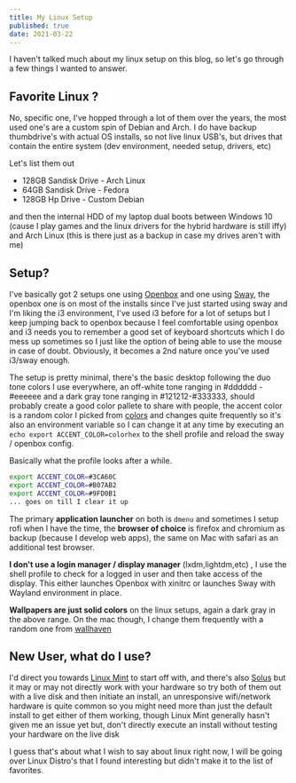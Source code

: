```yaml
---  
title: My Linux Setup   
published: true  
date: 2021-03-22  
---
```



I haven't talked much about my linux setup on this blog, so let's go through a few things I wanted to answer. 

## Favorite Linux ?
No, specific one, I've hopped through a lot of them over the years, the most used one's are a custom spin of Debian and Arch. I do have backup thumbdrive's with actual OS installs, so not live linux USB's, but drives that contain the entire system (dev environment, needed setup, drivers, etc)

Let's list them out
- 128GB Sandisk Drive - Arch Linux 
- 64GB Sandisk Drive - Fedora 
- 128GB Hp Drive - Custom Debian

and then the internal HDD of my laptop dual boots between Windows 10 (cause I play games and the linux drivers for the hybrid hardware is still iffy) and Arch Linux (this is there just as a backup in case my drives aren't with me)

## Setup?
I've basically got 2 setups one using [Openbox](http://openbox.org/wiki/Main_Page) and one using [Sway](https://swaywm.org/), the openbox one is on most of the installs since I've just started using sway and I'm liking the i3 environment, I've used i3 before for a lot of setups but I keep jumping back to openbox because I feel comfortable using openbox and i3 needs you to remember a good set of keyboard shortcuts which I do mess up sometimes so I just like the option of being able to use the mouse in case of doubt. Obviously, it becomes a 2nd nature once you've used i3/sway enough.

The setup is pretty minimal, there's the basic desktop following the duo tone colors I use everywhere, an off-white tone ranging in #dddddd - #eeeeee and a dark gray tone ranging in #121212-#333333, should probably create a good color pallete to share with people, the accent color is a random color I picked from [colors](http://colors.reaper.im/) and changes quite frequently so it's also an environment variable so I can change it at any time by  executing an `echo export ACCENT_COLOR=colorhex` to the shell profile and reload the sway / openbox config. 

Basically what the profile looks after a while.
```sh
export ACCENT_COLOR=#3CA60C
export ACCENT_COLOR=#B07AB2
export ACCENT_COLOR=#9FD0B1
... goes on till I clear it up
```

The primary **application launcher** on both is `dmenu` and sometimes I setup rofi when I have the time, the **browser of choice** is firefox and chromium as backup (because I develop web apps), the same on Mac with safari as an additional test browser. 

**I don't use a login manager / display manager** (lxdm,lightdm,etc) , I use the shell profile to check for a logged in user and then take access of the display. This either launches Openbox with xinitrc or launches Sway with Wayland environment in place.

**Wallpapers are just solid colors** on the linux setups, again a dark gray in the above range. 
On the mac though, I change them frequently with a random one from [wallhaven](https://wallhaven.cc/)

## New User, what do I use?
I'd direct you towards [Linux Mint](https://linuxmint.com/) to start off with, and there's also [Solus](https://getsol.us/home/) but it may or may not directly work with your hardware so try both of them out with a live disk and then initiate an install, an unresponsive wifi/network hardware is quite common so you might need more than just the default install to get either of them working, though Linux Mint generally hasn't given me an issue yet but, don't directly execute an install without testing your hardware on the live disk


I guess that's about what I wish to say about linux right now, I will be going over Linux Distro's that I found interesting but didn't make it to the list of favorites. 






          